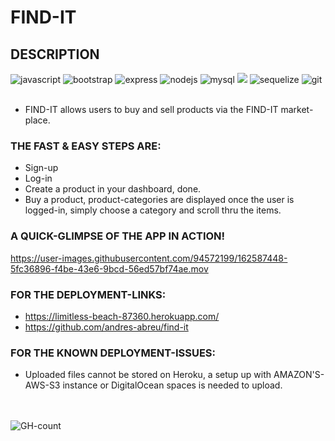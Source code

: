 # FIND-IT

## DESCRIPTION

<div>
  <img src="https://img.shields.io/badge/JavaScript-323330?style=for-the-badge&logo=javascript&logoColor=F7DF1E" alt="javascript"/>
  <img src="https://img.shields.io/badge/Bootstrap-563D7C?style=for-the-badge&logo=bootstrap&logoColor=white" alt="bootstrap"/>
  <img src="https://img.shields.io/badge/Express.js-000000?style=for-the-badge&logo=express&logoColor=white" alt="express"/>
  <img src="https://img.shields.io/badge/Node.js-339933?style=for-the-badge&logo=nodedotjs&logoColor=white" alt="nodejs"/>
  <img src="https://img.shields.io/badge/MySQL-005C84?style=for-the-badge&logo=mysql&logoColor=white" alt="mysql"/>
  <img src="https://img.shields.io/badge/Handlebars.js-f0772b?style=for-the-badge&logo=handlebarsdotjs&logoColor=black" alt"handlebarsjs"/>
  <img src="https://img.shields.io/badge/Sequelize-52B0E7?style=for-the-badge&logo=Sequelize&logoColor=white" alt="sequelize"/>
  <img src="https://img.shields.io/badge/GIT-E44C30?style=for-the-badge&logo=git&logoColor=white" alt="git"/>
  <br/>
  <br/>
</div>
  
* FIND-IT allows users to buy and sell products via the FIND-IT market-place.

### THE FAST & EASY STEPS ARE:
* Sign-up
* Log-in
* Create a product in your dashboard, done.
* Buy a product, product-categories are displayed once the user is logged-in, simply choose a category and scroll thru the items.


### A QUICK-GLIMPSE OF THE APP IN ACTION!
https://user-images.githubusercontent.com/94572199/162587448-5fc36896-f4be-43e6-9bcd-56ed57bf74ae.mov

### FOR THE DEPLOYMENT-LINKS:
* https://limitless-beach-87360.herokuapp.com/
* https://github.com/andres-abreu/find-it

### FOR THE KNOWN DEPLOYMENT-ISSUES:
* Uploaded files cannot be stored on Heroku, a setup up with AMAZON'S-AWS-S3 instance or DigitalOcean spaces is needed to upload.

<div id="badges">
  <br/>
  <br/>
  <img src="https://hits.seeyoufarm.com/api/count/incr/badge.svg?url=https%3A%2F%2Fgithub.com%2F{username}1212%2Fhit-counter" alt="GH-count"/>
  </div>
